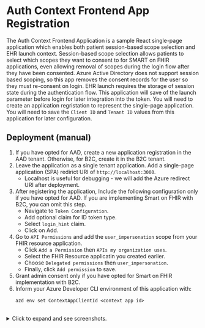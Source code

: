 # Auth Context Frontend App Registration

The Auth Context Frontend Application is a sample React single-page application which enables both patient session-based scope selection and EHR launch context. Session-based scope selection allows patients to select which scopes they want to consent to for SMART on FHIR applications, even allowing removal of scopes during the login flow after they have been consented. Azure Active Directory does not support session based scoping, so this app removes the consent records for the user so they must re-consent on login. EHR launch requires the storage of session state during the authentication flow. This application will save of the launch parameter before login for later integration into the token. You will need to create an application regristation to represent the single-page application. You will need to save the `Client ID` and `Tenant ID` values from this application for later configuration.

## Deployment (manual)

1. If you have opted for AAD, create a new application registration in the AAD tenant. Otherwise, for B2C, create it in the B2C tenant.
1. Leave the application as a single tenant application. Add a single-page application (SPA) redirict URI of `http://localhost:3000`.
    - Localhost is useful for debugging - we will add the Azure redirect URI after deployment.
1. After registering the application, Include the following configuration only if you have opted for AAD. If you are implementing Smart on FHIR with B2C, you can omit this step.
    - Navigate to `Token Configuration`. 
    - Add optional claim for ID token type.
    - Select `login_hint` claim.  
    - Click on Add.    
1. Go to `API Permissions` and add the `user_impersonation` scope from your FHIR resource application.
    - Click `Add a Permission` then `APIs my organization uses`.
    - Select the FHIR Resource applicatin you created earlier.
    - Choose `Delegated permissions` then `user_impersonation`.
    - Finally, click `Add permission` to save.
1. Grant admin consent only if you have opted for Smart on FHIR implementation with B2C.
1. Inform your Azure Developer CLI environment of this application with:
    ```
    azd env set ContextAppClientId <context app id>
    ```

<br />
<details>
<summary>Click to expand and see screenshots.</summary>

![](./images/2_create_application_registration.png)
![](./images/2_create_application_registration_details.png)
![](./images/2_add_login_hint_claim.png)
![](./images/2_add_fhir_user_impersonation.png)
![](./images/2_add_fhir_user_impersonation_screen_2.png)
</details>